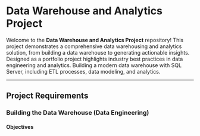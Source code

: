 # Data Warehouse and Analytics Project

Welcome to the **Data Warehouse and Analytics Project** repository!
This project demonstrates a comprehensive data warehousing and analytics solution, from building a data warehouse to generating actionable insights. Designed as a portfolio project highlights industry best practices in data engineering and analytics.
Building a modern data warehouse with SQL Server, including ETL processes, data modeling, and analytics.

---

## Project Requirements

### Building the Data Warehouse (Data Engineering)

#### Objectives
